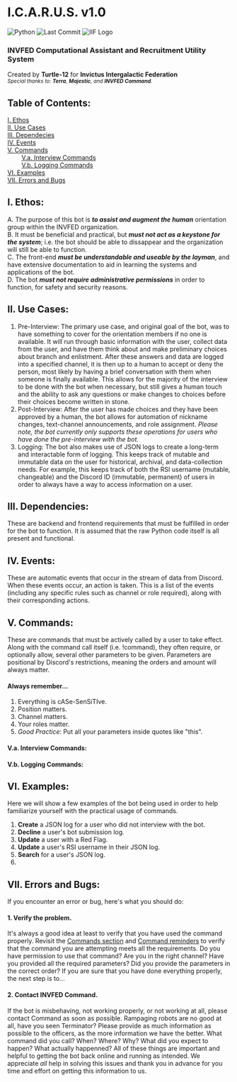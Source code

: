 # **I.C.A.R.U.S.** v1.0  
![Python](https://img.shields.io/badge/python-v3.8.5-3571A3)
![Last Commit](https://img.shields.io/github/last-commit/tkomasa/ICARUS-documentation)
![IIF Logo](https://img.shields.io/badge/commissioned%20by-Invictus%20Intergalactic%20Federation-0A2537)
![]()
![]()
![]()

### INVFED Computational Assistant and Recruitment Utility System
Created by **Turtle-12** for **Invictus Intergalactic Federation**  
<sub>_Special thanks to: **Terra**, **Majestic**, and **INVFED Command**._</sub>

## Table of Contents:  
[I. Ethos](#I-Ethos)  
[II. Use Cases](#II-Use-Cases)  
[III. Dependecies](#III-Dependencies)  
[IV. Events](#IV-Events)  
[V. Commands](#V-Commands)  
&emsp;&emsp; [V.a. Interview Commands](#Va-Interview-Commands)  
&emsp;&emsp; [V.b. Logging Commands](#Vb-Logging-Commands)  
[VI. Examples](#VI-Examples)  
[VII. Errors and Bugs](#VII-Errors-and-Bugs)  

## I. Ethos:
A. The purpose of this bot is _**to assist and augment the human**_ orientation group within the INVFED organization.  
B. It must be beneficial and practical, but _**must not act as a keystone for the system**_; i.e. the bot should be able to dissappear and the organization will still be able to function.  
C. The front-end _**must be understandable and useable by the layman**_, and have extensive documentation to aid in learning the systems and applications of the bot.  
D. The bot _**must not require administrative permissions**_ in order to function, for safety and security reasons.  

## II. Use Cases:
1. Pre-Interview: The primary use case, and original goal of the bot, was to have something to cover for the orientation members if no one is available. It will run through basic information with the user, collect data from the user, and have them think about and make preliminary choices about branch and enlistment. After these answers and data are logged into a specified channel, it is then up to a human to accept or deny the person, most likely by having a brief conversation with them when someone is finally available. This allows for the majority of the interview to be done with the bot when necessary, but still gives a human touch and the ability to ask any questions or make changes to choices before their choices become written in stone.
2. Post-Interview: After the user has made choices and they have been approved by a human, the bot allows for automation of nickname changes, text-channel announcements, and role assignment. *Please note, the bot currently only supports these operations for users who have done the pre-interview with the bot.*
3. Logging: The bot also makes use of JSON logs to create a long-term and interactable form of logging. This keeps track of mutable and immutable data on the user for historical, archival, and data-collection needs. For example, this keeps track of both the RSI username (mutable, changeable) and the Discord ID (immutable, permanent) of users in order to always have a way to access information on a user.

## III. Dependencies:
These are backend and frontend requirements that must be fulfilled in order for the bot to function. It is assumed that the raw Python code itself is all present and functional.

<!--List out all dependencies-->
<!--Also create then mention the requirements.txt file for PIP-->

## IV. Events:
These are automatic events that occur in the stream of data from Discord. When these events occur, an action is taken. This is a list of the events (including any specific rules such as channel or role required), along with their corresponding actions.

<!--List all @bot.events in the main bot.py file and their actions-->

## V. Commands:
These are commands that must be actively called by a user to take effect. Along with the command call itself (i.e. !command), they often require, or optionally allow, several other parameters to be given. Parameters are positional by Discord's restrictions, meaning the orders and amount will always matter.

#### Always remember...
1. Everything is cASe-SenSiTIve.
2. Position matters.
3. Channel matters.
4. Your roles matter.
5. _Good Practice_: Put all your parameters inside quotes like "this".
#### V.a. Interview Commands:
<!--List all interview commands, their parameters, their requirements(channel, roles, etc) and their functionality-->

#### V.b. Logging Commands:
<!--List all logging commands, their parameters, their requirements(channel, roles, etc) and their functionality-->

## VI. Examples:
Here we will show a few examples of the bot being used in order to help familiarize yourself with the practical usage of commands.
<!--Written and image-based examples of actually using commands in a Discord server-->
1. **Create** a JSON log for a user who did not interview with the bot.
2. **Decline** a user's bot submission log.
3. **Update** a user with a Red Flag.
4. **Update** a user's RSI username in their JSON log.
5. **Search** for a user's JSON log.
6. 

## VII. Errors and Bugs:
If you encounter an error or bug, here's what you should do:
#### 1. Verify the problem.
It's always a good idea at least to verify that you have used the command properly. Revisit the [Commands section](#V-Commands) and [Command reminders](#Always-remember) to verify that the command you are attempting meets all the requirements. Do you have permission to use that command? Are you in the right channel? Have you provided all the required parameters? Did you provide the parameters in the correct order? If you are sure that you have done everything properly, the next step is to...
#### 2. Contact INVFED Command.
If the bot is misbehaving, not working properly, or not working at all, please contact Command as soon as possible. Rampaging robots are no good at all, have you seen Terminator? Please provide as much information as possible to the officers, as the more information we have the better. What command did you call? When? Where? Why? What did you expect to happen? What actually happenned? All of these things are important and helpful to getting the bot back online and running as intended. We appreciate _all_ help in solving this issues and thank you in advance for you time and effort on getting this information to us.
